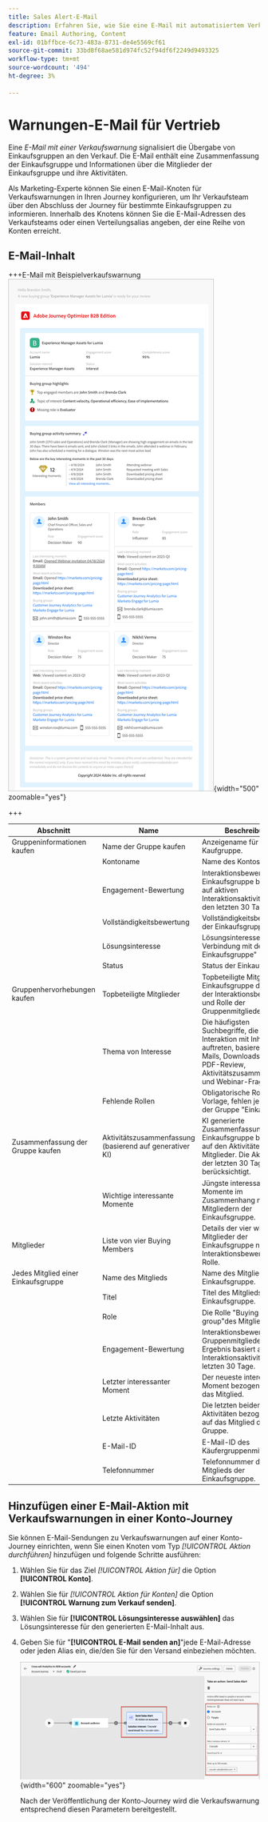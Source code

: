 ```yaml
---
title: Sales Alert-E-Mail
description: Erfahren Sie, wie Sie eine E-Mail mit automatisiertem Verkaufswarnhinweis in Ihre Journey einschließen.
feature: Email Authoring, Content
exl-id: 01bffbce-6c73-483a-8731-de4e5569cf61
source-git-commit: 33bd8f68ae581d974fc52f94df6f2249d9493325
workflow-type: tm+mt
source-wordcount: '494'
ht-degree: 3%

---
```


# Warnungen-E-Mail für Vertrieb

Eine _E-Mail mit einer Verkaufswarnung_ signalisiert die Übergabe von Einkaufsgruppen an den Verkauf. Die E-Mail enthält eine Zusammenfassung der Einkaufsgruppe und Informationen über die Mitglieder der Einkaufsgruppe und ihre Aktivitäten.

Als Marketing-Experte können Sie einen E-Mail-Knoten für Verkaufswarnungen in Ihren Journey konfigurieren, um Ihr Verkaufsteam über den Abschluss der Journey für bestimmte Einkaufsgruppen zu informieren. Innerhalb des Knotens können Sie die E-Mail-Adressen des Verkaufsteams oder einen Verteilungsalias angeben, der eine Reihe von Konten erreicht.

## E-Mail-Inhalt

+++E-Mail mit Beispielverkaufswarnung
![Beispiel einer E-Mail mit einem Verkaufswarnhinweis unter Verwendung der Standardvorlage](./assets/sales-alert-email-example.png){width="500" zoomable="yes"}

+++

| Abschnitt | Name | Beschreibung |
| - | ---- | ----------- |
| Gruppeninformationen kaufen | Name der Gruppe kaufen | Anzeigename für die Kaufgruppe. |
|   | Kontoname | Name des Kontos. |
|   | Engagement-Bewertung | Interaktionsbewertung der Einkaufsgruppe basierend auf aktiven Interaktionsaktivitäten in den letzten 30 Tagen. |
|   | Vollständigkeitsbewertung | Vollständigkeitsbewertung der Einkaufsgruppe. |
|   | Lösungsinteresse | Lösungsinteresse in Verbindung mit der Einkaufsgruppe&quot; |
|   | Status | Status der Einkaufsgruppe. |
| Gruppenhervorhebungen kaufen | Topbeteiligte Mitglieder | Topbeteiligte Mitglieder der Einkaufsgruppe durch Kauf der Interaktionsbewertung und Rolle der Gruppenmitglieder. |
|   | Thema von Interesse | Die häufigsten Suchbegriffe, die bei der Interaktion mit Inhalten auftreten, basieren auf E-Mails, Downloads, Chat, PDF-Review, Aktivitätszusammenfassung und Webinar-Fragen. |
|   | Fehlende Rollen | Obligatorische Rollen in der Vorlage, fehlen jedoch in der Gruppe &quot;Einkauf&quot;. |
| Zusammenfassung der Gruppe kaufen | Aktivitätszusammenfassung (basierend auf generativer KI) | KI generierte Zusammenfassung der Einkaufsgruppe basierend auf den Aktivitäten der Mitglieder. Die Aktivitäten der letzten 30 Tage werden berücksichtigt. |
|   | Wichtige interessante Momente | Jüngste interessante Momente im Zusammenhang mit den Mitgliedern der Einkaufsgruppe. |
| Mitglieder | Liste von vier Buying Members | Details der vier wichtigsten Mitglieder der Einkaufsgruppe nach Interaktionsbewertung und Rolle. |
| Jedes Mitglied einer Einkaufsgruppe | Name des Mitglieds | Name des Mitglieds der Einkaufsgruppe. |
|   | Titel | Titel des Mitglieds der Einkaufsgruppe. |
|   | Role | Die Rolle &quot;Buying group&quot;des Mitglieds. |
|   | Engagement-Bewertung | Interaktionsbewertung der Gruppenmitglieder. Das Ergebnis basiert auf aktiven Interaktionsaktivitäten der letzten 30 Tage. |
|   | Letzter interessanter Moment | Der neueste interessanteste Moment bezogen sich auf das Mitglied. |
|   | Letzte Aktivitäten | Die letzten beiden Aktivitäten bezogen sich auf das Mitglied der Gruppe. |
|   | E-Mail-ID | E-Mail-ID des Käufergruppenmitglieds. |
|   | Telefonnummer | Telefonnummer des Mitglieds der Einkaufsgruppe. |

## Hinzufügen einer E-Mail-Aktion mit Verkaufswarnungen in einer Konto-Journey

Sie können E-Mail-Sendungen zu Verkaufswarnungen auf einer Konto-Journey einrichten, wenn Sie einen Knoten vom Typ _[!UICONTROL Aktion durchführen]_ hinzufügen und folgende Schritte ausführen:

1. Wählen Sie für das Ziel _[!UICONTROL Aktion für]_ die Option **[!UICONTROL Konto]**.

1. Wählen Sie für _[!UICONTROL Aktion für Konten]_ die Option **[!UICONTROL Warnung zum Verkauf senden]**.

1. Wählen Sie für **[!UICONTROL Lösungsinteresse auswählen]** das Lösungsinteresse für den generierten E-Mail-Inhalt aus.

1. Geben Sie für &quot;**[!UICONTROL E-Mail senden an]**&quot;jede E-Mail-Adresse oder jeden Alias ein, die/den Sie für den Versand einbeziehen möchten.

   ![Neues E-Mail-Dialogfeld erstellen](assets/sales-alert-email-journey-node.png){width="600" zoomable="yes"}

   Nach der Veröffentlichung der Konto-Journey wird die Verkaufswarnung entsprechend diesen Parametern bereitgestellt.
